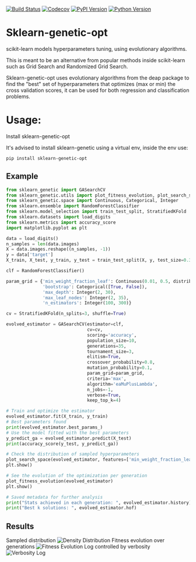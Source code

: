 [![Build Status](https://www.travis-ci.com/rodrigo-arenas/Sklearn-genetic-opt.svg?branch=master)](https://www.travis-ci.com/rodrigo-arenas/Sklearn-genetic-opt)
[![Codecov](https://codecov.io/gh/rodrigo-arenas/Sklearn-genetic-opt/branch/master/graphs/badge.svg?branch=master&service=github)](https://codecov.io/github/rodrigo-arenas/Sklearn-genetic-opt?branch=master)
[![PyPI Version](https://badge.fury.io/py/sklearn-genetic-opt.svg)](https://badge.fury.io/py/sklearn-genetic-opt)
[![Python Version](https://img.shields.io/badge/python-3.6%20%7C%203.7%20%7C%203.8%20%7C%203.9-blue)](https://www.python.org/downloads/)

# Sklearn-genetic-opt
scikit-learn models hyperparameters tuning, using evolutionary algorithms.

This is meant to be an alternative from popular methods inside scikit-learn such as Grid Search and Randomized Grid Search.

Sklearn-genetic-opt uses evolutionary algorithms from the deap package to find the "best" set of hyperparameters that optimizes (max or min) the cross validation scores, it can be used for both regression and classification problems.

# Usage:
Install sklearn-genetic-opt

It's advised to install sklearn-genetic using a virtual env, inside the env use:

```
pip install sklearn-genetic-opt
```

## Example

```python
from sklearn_genetic import GASearchCV
from sklearn_genetic.utils import plot_fitness_evolution, plot_search_space
from sklearn_genetic.space import Continuous, Categorical, Integer
from sklearn.ensemble import RandomForestClassifier
from sklearn.model_selection import train_test_split, StratifiedKFold
from sklearn.datasets import load_digits
from sklearn.metrics import accuracy_score
import matplotlib.pyplot as plt

data = load_digits()
n_samples = len(data.images)
X = data.images.reshape((n_samples, -1))
y = data['target']
X_train, X_test, y_train, y_test = train_test_split(X, y, test_size=0.33, random_state=42)

clf = RandomForestClassifier()

param_grid = {'min_weight_fraction_leaf': Continuous(0.01, 0.5, distribution='log-uniform'),
              'bootstrap': Categorical([True, False]),
              'max_depth': Integer(2, 30),
              'max_leaf_nodes': Integer(2, 35),
              'n_estimators': Integer(100, 300)}

cv = StratifiedKFold(n_splits=3, shuffle=True)

evolved_estimator = GASearchCV(estimator=clf,
                               cv=cv,
                               scoring='accuracy',
                               population_size=10,
                               generations=35,
                               tournament_size=3,
                               elitism=True,
                               crossover_probability=0.8,
                               mutation_probability=0.1,
                               param_grid=param_grid,
                               criteria='max',
                               algorithm='eaMuPlusLambda',
                               n_jobs=-1,
                               verbose=True,
                               keep_top_k=4)

# Train and optimize the estimator 
evolved_estimator.fit(X_train, y_train)
# Best parameters found
print(evolved_estimator.best_params_)
# Use the model fitted with the best parameters
y_predict_ga = evolved_estimator.predict(X_test)
print(accuracy_score(y_test, y_predict_ga))

# Check the distribution of sampled hyperparameters
plot_search_space(evolved_estimator, features=['min_weight_fraction_leaf', 'max_depth', 'max_leaf_nodes', 'n_estimators'])
plt.show()

# See the evolution of the optimization per generation
plot_fitness_evolution(evolved_estimator)
plt.show()

# Saved metadata for further analysis
print("Stats achieved in each generation: ", evolved_estimator.history)
print("Best k solutions: ", evolved_estimator.hof)
```

## Results
Sampled distribution
![Density Distribution](https://github.com/rodrigo-arenas/Sklearn-genetic-opt/blob/0.4.x/demo/images/density.png?raw=True)
Fitness evolution over generations
![Fitness Evolution](https://github.com/rodrigo-arenas/Sklearn-genetic-opt/blob/0.4.x/demo/images/fitness.png?raw=True)
Log controlled by verbosity
![Verbosity Log](https://github.com/rodrigo-arenas/Sklearn-genetic-opt/blob/0.4.x/demo/images/log.JPG?raw=True)
